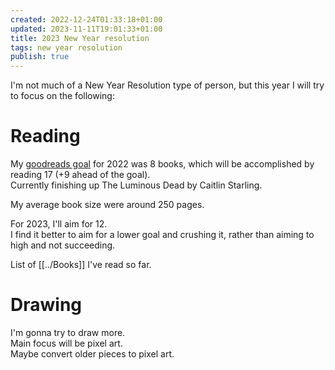 ```yaml
---
created: 2022-12-24T01:33:18+01:00
updated: 2023-11-11T19:01:33+01:00
title: 2023 New Year resolution
tags: new year resolution
publish: true
---
```


I'm not much of a New Year Resolution type of person, but this year I will try to focus on the following:


# Reading
My [goodreads goal](https://www.goodreads.com/user_challenges/36175518) for 2022 was 8 books, which will be accomplished by reading 17 (+9 ahead of the goal).  
Currently finishing up The Luminous Dead by Caitlin Starling.

My average book size were around 250 pages.

For 2023, I'll aim for 12.  
I find it better to aim for a lower goal and crushing it, rather than aiming to high and not succeeding.

List of [[../Books]] I've read so far.


# Drawing
I'm gonna try to draw more.  
Main focus will be pixel art.  
Maybe convert older pieces to pixel art.